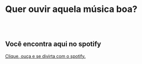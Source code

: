 <h1>Quer ouvir aquela música boa?</h1>
<br>
<br>
<h2>Você encontra aqui no spotify</h2>
<a href="https://wellitonsansao07.github.io/Spotify.music/">Clique, ouça e se divirta com o spotify.</a>
